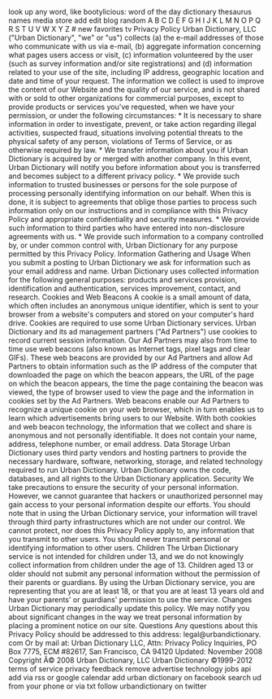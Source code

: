 look up any word, like bootylicious: word of the day dictionary thesaurus names media store add edit blog random A B C D E F G H I J K L M N O P Q R S T U V W X Y Z # new favorites tv Privacy Policy Urban Dictionary, LLC ("Urban Dictionary", "we" or "us") collects (a) the e-mail addresses of those who communicate with us via e-mail, (b) aggregate information concerning what pages users access or visit, (c) information volunteered by the user (such as survey information and/or site registrations) and (d) information related to your use of the site, including IP address, geographic location and date and time of your request. The information we collect is used to improve the content of our Website and the quality of our service, and is not shared with or sold to other organizations for commercial purposes, except to provide products or services you've requested, when we have your permission, or under the following circumstances: \* It is necessary to share information in order to investigate, prevent, or take action regarding illegal activities, suspected fraud, situations involving potential threats to the physical safety of any person, violations of Terms of Service, or as otherwise required by law. \* We transfer information about you if Urban Dictionary is acquired by or merged with another company. In this event, Urban Dictionary will notify you before information about you is transferred and becomes subject to a different privacy policy. \* We provide such information to trusted businesses or persons for the sole purpose of processing personally identifying information on our behalf. When this is done, it is subject to agreements that oblige those parties to process such information only on our instructions and in compliance with this Privacy Policy and appropriate confidentiality and security measures. \* We provide such information to third parties who have entered into non-disclosure agreements with us. \* We provide such information to a company controlled by, or under common control with, Urban Dictionary for any purpose permitted by this Privacy Policy. Information Gathering and Usage When you submit a posting to Urban Dictionary we ask for information such as your email address and name. Urban Dictionary uses collected information for the following general purposes: products and services provision, identification and authentication, services improvement, contact, and research. Cookies and Web Beacons A cookie is a small amount of data, which often includes an anonymous unique identifier, which is sent to your browser from a website's computers and stored on your computer's hard drive. Cookies are required to use some Urban Dictionary services. Urban Dictionary and its ad management partners ("Ad Partners") use cookies to record current session information. Our Ad Partners may also from time to time use web beacons (also known as Internet tags, pixel tags and clear GIFs). These web beacons are provided by our Ad Partners and allow Ad Partners to obtain information such as the IP address of the computer that downloaded the page on which the beacon appears, the URL of the page on which the beacon appears, the time the page containing the beacon was viewed, the type of browser used to view the page and the information in cookies set by the Ad Partners. Web beacons enable our Ad Partners to recognize a unique cookie on your web browser, which in turn enables us to learn which advertisements bring users to our Website. With both cookies and web beacon technology, the information that we collect and share is anonymous and not personally identifiable. It does not contain your name, address, telephone number, or email address. Data Storage Urban Dictionary uses third party vendors and hosting partners to provide the necessary hardware, software, networking, storage, and related technology required to run Urban Dictionary. Urban Dictionary owns the code, databases, and all rights to the Urban Dictionary application. Security We take precautions to ensure the security of your personal information. However, we cannot guarantee that hackers or unauthorized personnel may gain access to your personal information despite our efforts. You should note that in using the Urban Dictionary service, your information will travel through third party infrastructures which are not under our control. We cannot protect, nor does this Privacy Policy apply to, any information that you transmit to other users. You should never transmit personal or identifying information to other users. Children The Urban Dictionary service is not intended for children under 13, and we do not knowingly collect information from children under the age of 13. Children aged 13 or older should not submit any personal information without the permission of their parents or guardians. By using the Urban Dictionary service, you are representing that you are at least 18, or that you are at least 13 years old and have your parents' or guardians' permission to use the service. Changes Urban Dictionary may periodically update this policy. We may notify you about significant changes in the way we treat personal information by placing a prominent notice on our site. Questions Any questions about this Privacy Policy should be addressed to this address: legal@urbandictionary. com Or by mail at: Urban Dictionary LLC, Attn: Privacy Policy Inquiries, PO Box 7775, ECM #82617, San Francisco, CA 94120 Updated: November 2008 Copyright Â© 2008 Urban Dictionary, LLC Urban Dictionary ©1999-2012 terms of service privacy feedback remove advertise technology jobs api add via rss or google calendar add urban dictionary on facebook search ud from your phone or via txt follow urbandictionary on twitter
